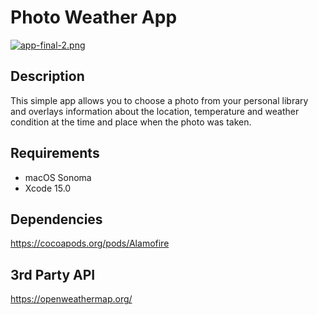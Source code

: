 # Photo Weather App
[![app-final-2.png](https://i.postimg.cc/zBtW72jR/app-final-2.png)](https://postimg.cc/wyN7TVn6)

## Description
This simple app allows you to choose a photo from your personal library and overlays information about the location, temperature and weather condition at the time and place when the photo was taken.

## Requirements
 - macOS Sonoma
 - Xcode 15.0
## Dependencies
https://cocoapods.org/pods/Alamofire

## 3rd Party API
https://openweathermap.org/
